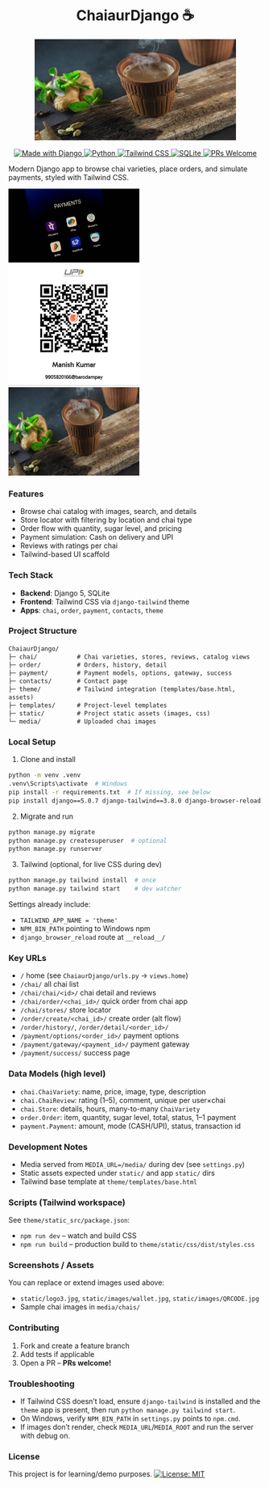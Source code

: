 <H1 align="center">ChaiaurDjango ☕</H1>

<p align="center">
  <img src="static/images/kulhadchai.jpg" alt="Kulhad Chai" width="400" height="200">
</p>

<p align="center">
  <a href="https://www.djangoproject.com/">
    <img src="https://img.shields.io/badge/Made%20with-Django%205-092E20?logo=django&logoColor=white" alt="Made with Django">
  </a>
  <a href="https://www.python.org/">
    <img src="https://img.shields.io/badge/Python-3.11+-3776AB?logo=python&logoColor=white" alt="Python">
  </a>
  <a href="https://tailwindcss.com/">
    <img src="https://img.shields.io/badge/Tailwind-3.x-38B2AC?logo=tailwindcss&logoColor=white" alt="Tailwind CSS">
  </a>
  <a href="https://www.sqlite.org/">
    <img src="https://img.shields.io/badge/DB-SQLite-003B57?logo=sqlite&logoColor=white" alt="SQLite">
  </a>
  <a href="https://makeapullrequest.com">
    <img src="https://img.shields.io/badge/PRs-welcome-brightgreen.svg" alt="PRs Welcome">
  </a>
</p>

Modern Django app to browse chai varieties, place orders, and simulate payments, styled with Tailwind CSS.

<div>
  <img src="static/images/wallet.jpg" alt="Wallet" width="260" />
  <img src="static/images/QRCODE.jpg" alt="QR" width="260" />
  <img src="media/chais/kulhadchai.jpg" alt="Kulhad Chai" width="260" />
</div>

### Features
- Browse chai catalog with images, search, and details
- Store locator with filtering by location and chai type
- Order flow with quantity, sugar level, and pricing
- Payment simulation: Cash on delivery and UPI
- Reviews with ratings per chai
- Tailwind-based UI scaffold

### Tech Stack
- **Backend**: Django 5, SQLite
- **Frontend**: Tailwind CSS via `django-tailwind` theme
- **Apps**: `chai`, `order`, `payment`, `contacts`, `theme`

### Project Structure
```
ChaiaurDjango/
├─ chai/           # Chai varieties, stores, reviews, catalog views
├─ order/          # Orders, history, detail
├─ payment/        # Payment models, options, gateway, success
├─ contacts/       # Contact page
├─ theme/          # Tailwind integration (templates/base.html, assets)
├─ templates/      # Project-level templates
├─ static/         # Project static assets (images, css)
└─ media/          # Uploaded chai images
```

### Local Setup
1) Clone and install
```bash
python -m venv .venv
.venv\Scripts\activate  # Windows
pip install -r requirements.txt  # If missing, see below
pip install django==5.0.7 django-tailwind==3.8.0 django-browser-reload
```

2) Migrate and run
```bash
python manage.py migrate
python manage.py createsuperuser  # optional
python manage.py runserver
```

3) Tailwind (optional, for live CSS during dev)
```bash
python manage.py tailwind install  # once
python manage.py tailwind start    # dev watcher
```

Settings already include:
- `TAILWIND_APP_NAME = 'theme'`
- `NPM_BIN_PATH` pointing to Windows npm
- `django_browser_reload` route at `__reload__/`

### Key URLs
- `/` home (see `ChaiaurDjango/urls.py` → `views.home`)
- `/chai/` all chai list
- `/chai/chai/<id>/` chai detail and reviews
- `/chai/order/<chai_id>/` quick order from chai app
- `/chai/stores/` store locator
- `/order/create/<chai_id>/` create order (alt flow)
- `/order/history/`, `/order/detail/<order_id>/`
- `/payment/options/<order_id>/` payment options
- `/payment/gateway/<payment_id>/` payment gateway
- `/payment/success/` success page

### Data Models (high level)
- `chai.ChaiVariety`: name, price, image, type, description
- `chai.ChaiReview`: rating (1–5), comment, unique per user×chai
- `chai.Store`: details, hours, many-to-many `ChaiVariety`
- `order.Order`: item, quantity, sugar level, total, status, 1–1 payment
- `payment.Payment`: amount, mode (CASH/UPI), status, transaction id

### Development Notes
- Media served from `MEDIA_URL=/media/` during dev (see `settings.py`)
- Static assets expected under `static/` and app `static/` dirs
- Tailwind base template at `theme/templates/base.html`

### Scripts (Tailwind workspace)
See `theme/static_src/package.json`:
- `npm run dev` – watch and build CSS
- `npm run build` – production build to `theme/static/css/dist/styles.css`

### Screenshots / Assets
You can replace or extend images used above:
- `static/logo3.jpg`, `static/images/wallet.jpg`, `static/images/QRCODE.jpg`
- Sample chai images in `media/chais/`

### Contributing
1. Fork and create a feature branch
2. Add tests if applicable
3. Open a PR – **PRs welcome!**

### Troubleshooting
- If Tailwind CSS doesn’t load, ensure `django-tailwind` is installed and the `theme` app is present, then run `python manage.py tailwind start`.
- On Windows, verify `NPM_BIN_PATH` in `settings.py` points to `npm.cmd`.
- If images don’t render, check `MEDIA_URL`/`MEDIA_ROOT` and run the server with debug on.

### License
This project is for learning/demo purposes.
[![License: MIT](https://img.shields.io/badge/License-MIT-yellow.svg)](./LICENSE.md)

